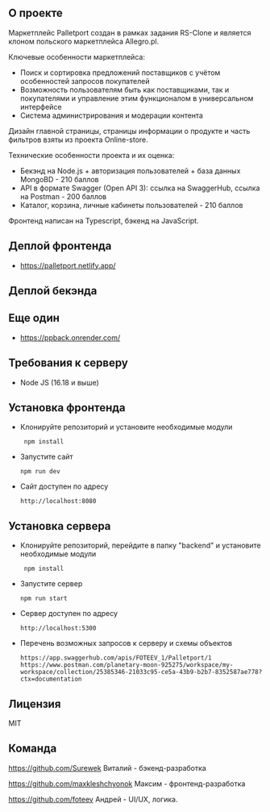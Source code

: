 
## [](https://github.com/maxkleshchyonok/pallet-port#about-marketplace) О проекте

Маркетплейс Palletport создан в рамках задания RS-Clone и является клоном польского маркетплейса Allegro.pl. 

Ключевые особенности маркетплейса:
-   Поиск и сортировка предложений поставщиков с учётом особенностей запросов покупателей 
-   Возможность пользователям быть как поставщиками, так и покупателями и управление этим функционалом в универсальном интерфейсе 
-   Система администрирования и модерации контента

Дизайн главной страницы, страницы информации о продукте и часть фильтров взяты из проекта [](https://github.com/maxkleshchyonok/online-store)Online-store. 

Технические особенности проекта и их оценка:

-   Бекэнд на Node.js + авторизация пользователей + база данных MongoBD - 210 баллов
-   API в формате Swagger (Open API 3): [](https://app.swaggerhub.com/apis/FOTEEV_1/1234/1)ссылка на SwaggerHub, ссылка на Postman - 200 баллов
-  Каталог, корзина, личные кабинеты пользователей - 210 баллов

Фронтенд написан на Typescript, бэкенд на JavaScript.

## [](https://fastidious-sunshine-fdc597.netlify.app/)Деплой фронтенда

-  https://palletport.netlify.app/

## [](https://ppback.onrender.com/)Деплой бекэнда
## [](https://express-hello-world-production-0fc2.up.railway.app/)Еще один

-  https://ppback.onrender.com/


## [](https://github.com/maxkleshchyonok/pallet-port#server-requirements)Требования к серверу

-   Node JS (16.18 и выше)

## [](https://github.com/maxkleshchyonok/pallet-port#server-installation)Установка фронтенда

-   Клонируйте репозиторий и установите необходимые модули 
  
    ```
     npm install
    ```
    
-   Запустите сайт
    
    ```
    npm run dev
    ```
    
-   Сайт доступен по адресу 
    
    ```
    http://localhost:8080
    ```
    

## [](https://github.com/maxkleshchyonok/pallet-port#server-installation)Установка сервера

-   Клонируйте репозиторий, перейдите в папку "backend" и установите необходимые модули 
  
    ```
     npm install
    ```
    
-   Запустите сервер
    
    ```
    npm run start
    ```
    
-   Сервер доступен по адресу 
    
    ```
    http://localhost:5300
    ```
    
-   Перечень возможных запросов к серверу и схемы объектов
    
    ```
    https://app.swaggerhub.com/apis/FOTEEV_1/Palletport/1
    https://www.postman.com/planetary-moon-925275/workspace/my-workspace/collection/25385346-21033c95-ce5a-43b9-b2b7-8352587ae778?ctx=documentation
    ```

## []()Лицензия

[](https://ru.wikipedia.org/wiki/%D0%9B%D0%B8%D1%86%D0%B5%D0%BD%D0%B7%D0%B8%D1%8F_MIT)MIT

## Команда

https://github.com/Surewek Виталий - бэкенд-разработка

https://github.com/maxkleshchyonok Максим - фронтенд-разработка 

https://github.com/foteev Андрей - UI/UX, логика.
